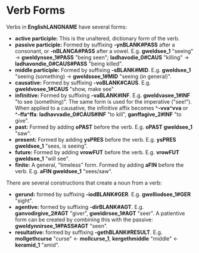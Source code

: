 # Verb Forms

Verbs in __<x-out>English<x-src>LANGNAME</x-src></x-out>__ have several forms:

- **active participle:** This is the unaltered, dictionary form of the verb.
- **passive participle:** Formed by suffixing __<x-out>-yn<x-src>BLANK#PASS</x-src></x-out>__ after a consonant, or __<x-out>-n<x-src>BLANCA#PASS</x-src></x-out>__ after a vowel. E.g. __<x-out>gweld<x-src>see_1</x-src></x-out>__ "seeing" &rarr; __<x-out>gweldyn<x-src>see_1#PASS</x-src></x-out>__ "being seen"; __<x-out>ladhavo<x-src>die_0#CAUS</x-src></x-out>__ "killing" &rarr; __<x-out>ladhavon<x-src>die_0#CAUS#PASS</x-src></x-out>__ "being killed".
- **middle participle:** Formed by suffixing __<x-out>-s<x-src>BLANK#MID</x-src></x-out>__. E.g. __<x-out>gweld<x-src>see_1</x-src></x-out>__ "seeing (something) &rarr; __<x-out>gwelds<x-src>see_1#MID</x-src></x-out>__ "seeing (in general)".
- **causative:** Formed by suffixing __<x-out>-vo<x-src>BLANK#CAUS</x-src></x-out>__. E.g. __<x-out>gweldvo<x-src>see_1#CAUS</x-src></x-out>__ "show, make see"
- **infinitive:** Formed by suffixing __<x-out>-va<x-src>BLANK#INF</x-src></x-out>__. E.g. __<x-out>gweldva<x-src>see_1#INF</x-src></x-out>__ "to see (something)". The same form is used for the imperative ("see!").
  When applied to a causative, the infinitive affix becomes __<x-out><x-src>^</x-src></x-out>-<x-out>vva<x-src>^vva</x-src></x-out>__ or __<x-out><x-src>^</x-src></x-out>-<x-out>ffa<x-src>^ffa</x-src></x-out>__: __<x-out>ladhavva<x-src>die_0#CAUS#INF</x-src></x-out>__ "to kill", __<x-out>ganffa<x-src>give_2#INF</x-src></x-out>__ "to give".
- **past:** Formed by adding __<x-out>o<x-src>PAST</x-src></x-out>__ before the verb. E.g. __<x-out>o<x-src>PAST</x-src></x-out> <x-out>gweld<x-src>see_1</x-src></x-out>__ "saw".
- **present:** Formed by adding __<x-out>ys<x-src>PRES</x-src></x-out>__ before the verb. E.g. __<x-out>ys<x-src>PRES</x-src></x-out> <x-out>gweld<x-src>see_1</x-src></x-out>__ "sees, is seeing".
- **future:** Formed by adding __<x-out>vrow<x-src>FUT</x-src></x-out>__ before the verb. E.g. __<x-out>vrow<x-src>FUT</x-src></x-out> <x-out>gweld<x-src>see_1</x-src></x-out>__ "will see".
- **finite:** A general, "timeless" form. Formed by adding __<x-out>a<x-src>FIN</x-src></x-out>__ before the verb. E.g. __<x-out>a<x-src>FIN</x-src></x-out> <x-out>gweld<x-src>see_1</x-src></x-out>__ "sees/saw".

There are several constructions that create a noun from a verb:

- **gerund:** formed by suffixing __<x-out>-iod<x-src>BLANK#GER</x-src></x-out>__. E.g. __<x-out>gwelliod<x-src>see_1#GER</x-src></x-out>__ "sight".
- **agentive:** formed by suffixing __<x-out>-dir<x-src>BLANK#AGT</x-src></x-out>__. E.g. __<x-out>ganvodir<x-src>give_2#AGT</x-src></x-out>__ "giver", __<x-out>gweldir<x-src>see_1#AGT</x-src></x-out>__ "seer". A patientive form can be created by combining this with the passive: __<x-out>gweldynnir<x-src>see_1#PASS#AGT</x-src></x-out>__ "seen".
- **resultative:** formed by suffixing __<x-out>-geth<x-src>BLANK#RESULT</x-src></x-out>__. E.g. __<x-out>mollgeth<x-src>curse</x-src></x-out>__ "curse" &larr; __<x-out>moll<x-src>curse_1</x-src></x-out>__, __<x-out>kergeth<x-src>middle</x-src></x-out>__ "middle" &larr; __<x-out>ker<x-src>amid_1</x-src></x-out>__ "amid".